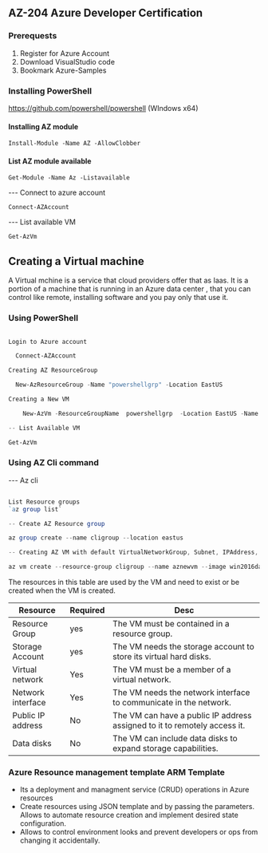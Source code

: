 ## AZ-204 Azure Developer Certification

### Prerequests
1. Register for Azure Account
2. Download VisualStudio code
3. Bookmark Azure-Samples

### Installing PowerShell

https://github.com/powershell/powershell (WIndows x64)

#### Installing AZ module 

`Install-Module -Name AZ -AllowClobber` 

#### List AZ module available 

`Get-Module -Name Az -Listavailable`


--- Connect to azure account

 `Connect-AZAccount`

--- List available VM

`Get-AzVm` 


## Creating a Virtual machine
A Virtual mchine is a service that cloud providers offer that as Iaas. It is a portion of a machine that is running in an Azure data center , that you can control like remote, installing software and you pay only that use it. 

### Using PowerShell

```powershell 

Login to Azure account 

  Connect-AZAccount

Creating AZ ResourceGroup

  New-AzResourceGroup -Name "powershellgrp" -Location EastUS

Creating a New VM

    New-AzVm -ResourceGroupName  powershellgrp  -Location EastUS -Name "myPowershellvm" -VirtualNetworkName "mypowershellNet" -SubnetName "default" -SecurityGroupName "poweshellNSG" -PublicIpAddressName "powershellpublicip" -OpenPorts 80, 3389

-- List Available VM

Get-AzVm

```
 

### Using AZ Cli command

--- Az cli

```powershell

List Resource groups
`az group list`

-- Create AZ Resource group

az group create --name cligroup --location eastus

-- Creating AZ VM with default VirtualNetworkGroup, Subnet, IPAddress, Port opens

az vm create --resource-group cligroup --name aznewvm --image win2016datacenter --admin-username rajasekar

```

The resources in this table are used by the VM and need to exist or be created when the VM is created.

|Resource |Required| Desc|
|----|----|----|
|Resource Group| yes|The VM must be contained in a resource group.|
|Storage Account|yes|The VM needs the storage account to store its virtual hard disks.|
|Virtual network|Yes| The VM must be a member of a virtual network.|
|Network interface|Yes|The VM needs the network interface to communicate in the network.|
|Public IP address|No|The VM can have a public IP address assigned to it to remotely access it.|
|Data disks|No|The VM can include data disks to expand storage capabilities.|



### Azure Resounce management template ARM Template
- Its a deployment and managment service (CRUD) operations in Azure resources
- Create resources using JSON template and by passing the parameters. Allows to automate resource creation and implement desired state configuration. 
- Allows to control environment looks and prevent developers or ops from changing it accidentally.